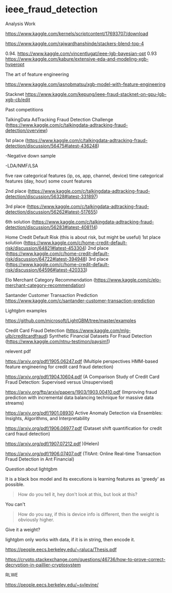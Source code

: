 # ieee_fraud_detection

Analysis Work

https://www.kaggle.com/kernels/scriptcontent/17693707/download

https://www.kaggle.com/rajwardhanshinde/stackers-blend-top-4

0.94. https://www.kaggle.com/vincentlugat/ieee-lgb-bayesian-opt
0.93  https://www.kaggle.com/kabure/extensive-eda-and-modeling-xgb-hyperopt

The art of feature engineering 

https://www.kaggle.com/iasnobmatsu/xgb-model-with-feature-engineering



Stacknet
https://www.kaggle.com/kepung/ieee-fraud-stacknet-on-gpu-lgb-xgb-cb/edit


Past competitions

TalkingData AdTracking Fraud Detection Challenge (https://www.kaggle.com/c/talkingdata-adtracking-fraud-detection/overview)

1st place  (https://www.kaggle.com/c/talkingdata-adtracking-fraud-detection/discussion/56475#latest-436248)

-Negative down sample

-LDA/NMF/LSA

five raw categorical features (ip, os, app, channel, device) 
time categorical features (day, hour) 
some count features 


 
2nd place (https://www.kaggle.com/c/talkingdata-adtracking-fraud-detection/discussion/56328#latest-331897)

3rd place (https://www.kaggle.com/c/talkingdata-adtracking-fraud-detection/discussion/56262#latest-517655)

6th solution (https://www.kaggle.com/c/talkingdata-adtracking-fraud-detection/discussion/56283#latest-408114)


Home Credit Default Risk (this is about risk, but might be useful)
1st place solution (https://www.kaggle.com/c/home-credit-default-risk/discussion/64821#latest-453304)
2nd place (https://www.kaggle.com/c/home-credit-default-risk/discussion/64722#latest-394948)
3rd place (https://www.kaggle.com/c/home-credit-default-risk/discussion/64596#latest-420333)


Elo Merchant Category Recommendation (https://www.kaggle.com/c/elo-merchant-category-recommendation)

Santander Customer Transaction Prediction https://www.kaggle.com/c/santander-customer-transaction-prediction


Lightgbm examples 

https://github.com/microsoft/LightGBM/tree/master/examples

Credit Card Fraud Detection (https://www.kaggle.com/mlg-ulb/creditcardfraud) 
Synthetic Financial Datasets For Fraud Detection (https://www.kaggle.com/ntnu-testimon/paysim1)

relevent pdf

https://arxiv.org/pdf/1905.06247.pdf (Multiple perspectives HMM-based feature engineering for credit
card fraud detection)

https://arxiv.org/pdf/1904.10604.pdf (A Comparison Study of Credit Card Fraud Detection:
Supervised versus Unsupervised)


https://arxiv.org/ftp/arxiv/papers/1903/1903.00410.pdf (Improving fraud prediction with incremental data balancing technique for massive data streams)


https://arxiv.org/pdf/1901.08930 Active Anomaly Detection via Ensembles: Insights, Algorithms, and Interpretability


https://arxiv.org/pdf/1906.06977.pdf  (Dataset shift quantification for credit card fraud detection)

https://arxiv.org/pdf/1907.07212.pdf )(Helen)

https://arxiv.org/pdf/1906.07407.pdf (TitAnt: Online Real-time Transaction Fraud Detection
in Ant Financial)




Question about lightgbm 

It is a black box model and its executions is learning features as 'greedy' as possible. 
 
 > How do you tell it, hey don't look at this, but look at this? 
 
 You can't
 
 > How do you say, if this is device info is different, then the weight is obviously higher. 
 
 Give it a weight? 
 
 lightgbm only works with data, if it is in string, then encode it. 
 

https://people.eecs.berkeley.edu/~raluca/Thesis.pdf

https://crypto.stackexchange.com/questions/46736/how-to-prove-correct-decryption-in-paillier-cryptosystem

RLWE




https://people.eecs.berkeley.edu/~svlevine/

